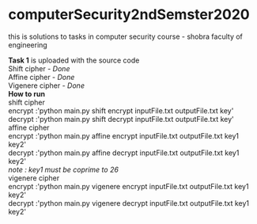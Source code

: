 # computerSecurity2ndSemster2020
this is solutions to tasks in computer security course - shobra faculty of engineering 

**Task 1** is uploaded with the source code<br/>
	Shift cipher 	- 	*Done*<br/>
	Affine cipher 	- 	*Done*<br/>
	Vigenere cipher - 	*Done*<br/>
**How to run**<br/>
	shift cipher <br/>
		encrypt :'python main.py shift encrypt inputFile.txt outputFile.txt key' <br/>
		decrypt :'python main.py shift decrypt inputFile.txt outputFile.txt key' <br/>
	affine cipher <br/>
		encrypt :'python main.py affine encrypt inputFile.txt outputFile.txt key1 key2' <br/>
		decrypt :'python main.py affine decrypt inputFile.txt outputFile.txt key1 key2' <br/>
		*note : key1 must be coprime to 26*<br/>
	vigenere cipher <br/>
		encrypt :'python main.py vigenere encrypt inputFile.txt outputFile.txt key1 key2' <br/>
		decrypt :'python main.py vigenere decrypt inputFile.txt outputFile.txt key1 key2' <br/>
